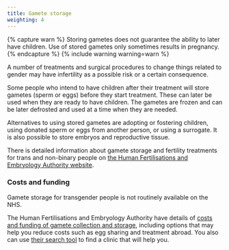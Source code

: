 ```yaml
---
title: Gamete storage
weighting: 4
---
```


{% capture warn %}
Storing gametes does not guarantee the ability to later have children. Use of stored gametes only sometimes results in pregnancy.
{% endcapture %}
{% include warning warning=warn %}

A number of treatments and surgical procedures to change things related to gender may have infertility as a possible risk or a certain consequence.

Some people who intend to have children after their treatment will store gametes (sperm or eggs) before they start treatment. These can later be used when they are ready to have children. The gametes are frozen and can be later defrosted and used at a time when they are needed.

Alternatives to using stored gametes are adopting or fostering children, using donated sperm or eggs from another person, or using a surrogate. It is also possible to store embryos and reproductive tissue.

There is detailed information about gamete storage and fertility treatments for trans and non-binary people on [the Human Fertilisations and Embryology Authority website](https://www.hfea.gov.uk/treatments/fertility-preservation/information-for-trans-and-non-binary-people-seeking-fertility-treatment/).

### Costs and funding

Gamete storage for transgender people is not routinely available on the NHS.

The Human Fertilisations and Embryology Authority have details of [costs and funding of gamete collection and storage](https://www.hfea.gov.uk/treatments/explore-all-treatments/costs-and-funding/), including options that may help you reduce costs such as egg sharing and treatment abroad. You also can use [their search tool](http://guide.hfea.gov.uk/guide/AdvancedSearch.aspx) to find a clinic that will help you.
